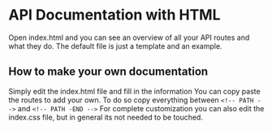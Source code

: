 # API Documentation with HTML

Open index.html and you can see an overview of all your API routes and what they do.
The default file is just a template and an example.

## How to make your own documentation

Simply edit the index.html file and fill in the information 
 You can copy paste the routes to add your own. To do so copy everything between `<!-- PATH -->` and `<!-- PATH -END -->`
For complete customization you can also edit the index.css file, but in general its not needed to be touched.